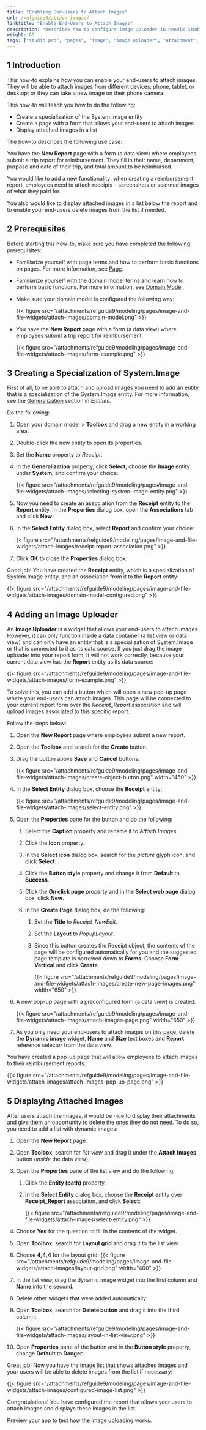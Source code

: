 ```yaml
---
title: "Enabling End-Users to Attach Images"
url: /refguide9/attach-images/
linktitle: "Enable End-Users to Attach Images"
description: "Describes how to configure image uploader in Mendix Studio Pro."
weight: 60
tags: ["studio pro", "pages", "image", "image uploader", "attachment", "attach image"]
---
```


## 1 Introduction 

This how-to explains how you can enable your end-users to attach images. They will be able to attach images from different devices: phone, tablet, or desktop; or they can take a new image on their phone camera. 

This how-to will teach you how to do the following:

* Create a specialization of the System.Image entity
* Create a page with a form that allows your end-users to attach images
* Display attached images in a list

The how-to describes the following use case: 

You have the **New Report** page with a form (a data view) where employees submit a trip report for reimbursement. They fill in their name, department, purpose and date of their trip, and total amount to be reimbursed.

You would like to add a new functionality: when creating a reimbursement report, employees need to attach receipts – screenshots or scanned images of what they paid for.  

You also would like to display attached images in a list below the report and to enable your end-users delete images from the list if needed.  

## 2 Prerequisites

Before starting this how-to, make sure you have completed the following prerequisites:

* Familiarize yourself with page terms and how to perform basic functions on pages. For more information, see [Page](/refguide9/page/). 

* Familiarize yourself with the domain model terms and learn how to perform basic functions. For more information, see [Domain Model](/refguide9/domain-model/).

* Make sure your domain model is configured the following way:

    {{< figure src="/attachments/refguide9/modeling/pages/image-and-file-widgets/attach-images/domain-model.png"   >}}

* You have the **New Report** page with a form (a data view) where employees submit a trip report for reimbursement:

    {{< figure src="/attachments/refguide9/modeling/pages/image-and-file-widgets/attach-images/form-example.png"   >}}

## 3 Creating a Specialization of System.Image

First of all, to be able to attach and upload images you need to add an entity that is a specialization of the System.Image entity. For more information, see the [Generalization](/refguide9/entities/#generalization) section in *Entities*.

Do the following:

1. Open your domain model > **Toolbox** and drag a new entity in a working area.

2. Double-click the new entity to open its properties.

3. Set the **Name** property to *Receipt*.

4. In the **Generalization** property, click **Select**, choose the **Image** entity under **System**, and confirm your choice:

    {{< figure src="/attachments/refguide9/modeling/pages/image-and-file-widgets/attach-images/selecting-system-image-entity.png"   >}}

5. Now you need to create an association from the **Receipt** entity to the **Report** entity. In the **Properties** dialog box, open the **Associations** tab and click **New**. 

6. In the **Select Entity** dialog box, select **Report** and confirm your choice:

    {< figure src="/attachments/refguide9/modeling/pages/image-and-file-widgets/attach-images/receipt-report-association.png"   >}}

7. Click **OK** to close the **Properties** dialog box.

Good job! You have created the **Receipt** entity, which is a specialization of System.Image entity, and an association from it to the **Report** entity:

{{< figure src="/attachments/refguide9/modeling/pages/image-and-file-widgets/attach-images/domain-model-configured.png"  >}}

## 4 Adding an Image Uploader

An **Image Uploader** is a widget that allows your end-users to attach images. However, it can only function inside a data container (a list view or data view) and can only have an entity that is a specialization of System.Image or that is connected to it as its data source. If you just drag the image uploader into your report form, it will not work correctly, because your current data view has the **Report** entity as its data source:

{{< figure src="/attachments/refguide9/modeling/pages/image-and-file-widgets/attach-images/form-example.png"   >}}

To solve this, you can add a button which will open a new pop-up page where your end-users can attach images. This page will be connected to your current report form over the *Receipt_Report* association and will upload images associated to this specific report. 

Follow the steps below:

1. Open the **New Report** page where employees submit a new report. 

2. Open the **Toolbox** and search for the **Create** button.

3. Drag the button above **Save** and **Cancel** buttons:

    {{< figure src="/attachments/refguide9/modeling/pages/image-and-file-widgets/attach-images/create-object-button.png"   width="450"  >}}

4. In the **Select Entity** dialog box, choose the **Receipt** entity:

    {{< figure src="/attachments/refguide9/modeling/pages/image-and-file-widgets/attach-images/select-entity.png"  >}}

5. Open the **Properties** pane for the button and do the following:

    1. Select the **Caption** property and rename it to *Attach Images*.

    2. Click the **Icon** property. 

    3. In the **Select icon** dialog box, search for the *picture* glyph icon, and click **Select**.

    4. Click the **Button style** property and change it from **Default** to **Success**.

    5. Click the **On click page** property and in the **Select web page** dialog box, click **New**. 

    6. In the **Create Page** dialog box, do the following:

        1. Set the **Title** to *Receipt_NewEdit*.
        2. Set the **Layout** to *PopupLayout*.
        3. Since this button creates the Receipt object, the contents of the page will be configured automatically for you and the suggested page template is narrowed down to **Forms**. Choose **Form Vertical** and click **Create**.

            {{< figure src="/attachments/refguide9/modeling/pages/image-and-file-widgets/attach-images/create-new-page-images.png" width="650"  >}}
    
6. A new pop-up page with a preconfigured form (a data view) is created:

    {{< figure src="/attachments/refguide9/modeling/pages/image-and-file-widgets/attach-images/attach-images-page.png"  width="650"  >}}

7. As you only need your end-users to attach images on this page, delete the **Dynamic image** widget, **Name** and **Size** text boxes and **Report**  reference selector from the data view. 

You have created a pop-up page that will allow employees to attach images to their reimbursement reports:

{{< figure src="/attachments/refguide9/modeling/pages/image-and-file-widgets/attach-images/attach-images-pop-up-page.png"   >}}

## 5 Displaying Attached Images

After users attach the images, it would be nice to display their attachments and give them an opportunity to delete the ones they do not need. To do so, you need to add a list with dynamic images:

1. Open the **New Report** page.

2. Open **Toolbox**, search for *list view* and drag it under the **Attach Images** button (*inside* the data view). 

3. Open the **Properties** pane of the list view and do the following:

    1. Click the **Entity (path)** property.
    2. In the **Select Entity** dialog box, choose the **Receipt** entity over **Receipt_Report** association, and click **Select**:

        {{< figure src="/attachments/refguide9/modeling/pages/image-and-file-widgets/attach-images/select-entity.png"   >}}

4. Choose **Yes** for the question to fill in the contents of the widget.

5. Open **Toolbox**, search for **Layout grid** and drag it to the list view.

6. Choose **4,4,4** for the layout grid:
    {{< figure src="/attachments/refguide9/modeling/pages/image-and-file-widgets/attach-images/layout-grid.png"   width="400"  >}}

7. In the list view, drag the dynamic image widget into the first column and **Name** into the second.

8. Delete other widgets that were added automatically. 

9. Open **Toolbox**, search for **Delete button** and drag it into the third column:

    {{< figure src="/attachments/refguide9/modeling/pages/image-and-file-widgets/attach-images/layout-in-list-view.png"  >}}

10. Open **Properties** pane of the button and in the **Button style** property, change **Default** to **Danger**. 

Great job! Now you have the image list that shows attached images and your users will be able to delete images from the list if necessary:

{{< figure src="/attachments/refguide9/modeling/pages/image-and-file-widgets/attach-images/configured-image-list.png" >}}

Congratulations! You have configured the report that allows your users to attach images and displays these images in the list.

Preview your app to test how the image uploading works. 
